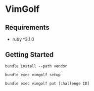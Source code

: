 # VimGolf

## Requirements

- ruby ^3.1.0

## Getting Started

```
bundle install --path vendor
```

```
bundle exec vimgolf setup
```

```
bundle exec vimgolf put [challenge ID]
```
